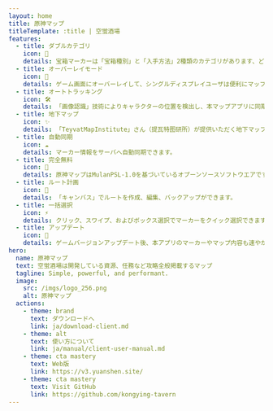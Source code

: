 ```yaml
---
layout: home
title: 原神マップ
titleTemplate: :title | 空蛍酒場
features:
  - title: ダブルカテゴリ
    icon: 🦾
    details: 宝箱マーカーは「宝箱種別」と「入手方法」2種類のカテゴリがあります、どちらかのカテゴリを使用する場合、指定地域に重複なく統合して宝箱マーカーが表示されます。
  - title: オーバーレイモード
    icon: 🎪
    details: ゲーム画面にオーバーレイして、シングルディスプレイユーザは便利にマップをチェックする。
  - title: オートトラッキング
    icon: 🛠
    details: 「画像認識」技術によりキャラクターの位置を検出し、本マップアプリに同期表示されます、まるでゲーム内マップのようです。
  - title: 地下マップ
    icon: ✨
    details: 「TeyvatMapInstitute」さん（提瓦特图研所）が提供いただく地下マップサービスです。地下マップの階層、入口などの情報が提供されます。
  - title: 自動同期
    icon: ☁️
    details: マーカー情報をサーバへ自動同期できます。
  - title: 完全無料
    icon: 🎉
    details: 原神マップはMulanPSL-1.0を基づいているオプーンソースソフトウエアです。広告なし無課金でご利用いただけます。
  - title: ルート計画
    icon: 🚩
    details: 「キャンバス」でルートを作成、編集、バックアップができます。
  - title: 一括選択
    icon: ⚡
    details: クリック、スワイプ、およびボックス選択でマーカーをクイック選択できます。
  - title: アップデート
    icon: 🚀
    details: ゲームバージョンアップデート後、本アプリのマーカーやマップ内容も速やかに更新します。ゲーム体験100％快適！
hero:
  name: 原神マップ
  text: 空蛍酒場は開発している資源、任務など攻略全般掲載するマップ
  tagline: Simple, powerful, and performant.
  image:
    src: /imgs/logo_256.png
    alt: 原神マップ
  actions:
    - theme: brand
      text: ダウンロードへ
      link: ja/download-client.md
    - theme: alt
      text: 使い方について
      link: ja/manual/client-user-manual.md
    - theme: cta mastery
      text: Web版
      link: https://v3.yuanshen.site/
    - theme: cta mastery
      text: Visit GitHub
      link: https://github.com/kongying-tavern
---
```


<script setup>
import '../../.vitepress/theme/styles/home-links.css'
</script>
